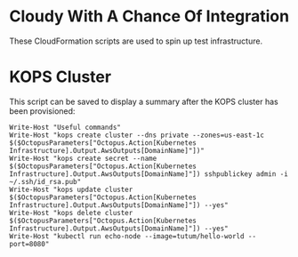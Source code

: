 # Cloudy With A Chance Of Integration

These CloudFormation scripts are used to spin up test infrastructure.

# KOPS Cluster

This script can be saved to display a summary after the KOPS cluster has been provisioned:

```
Write-Host "Useful commands"
Write-Host "kops create cluster --dns private --zones=us-east-1c $($OctopusParameters["Octopus.Action[Kubernetes Infrastructure].Output.AwsOutputs[DomainName]"])"
Write-Host "kops create secret --name $($OctopusParameters["Octopus.Action[Kubernetes Infrastructure].Output.AwsOutputs[DomainName]"]) sshpublickey admin -i ~/.ssh/id_rsa.pub"
Write-Host "kops update cluster $($OctopusParameters["Octopus.Action[Kubernetes Infrastructure].Output.AwsOutputs[DomainName]"]) --yes"
Write-Host "kops delete cluster $($OctopusParameters["Octopus.Action[Kubernetes Infrastructure].Output.AwsOutputs[DomainName]"]) --yes"
Write-Host "kubectl run echo-node --image=tutum/hello-world --port=8080"
```